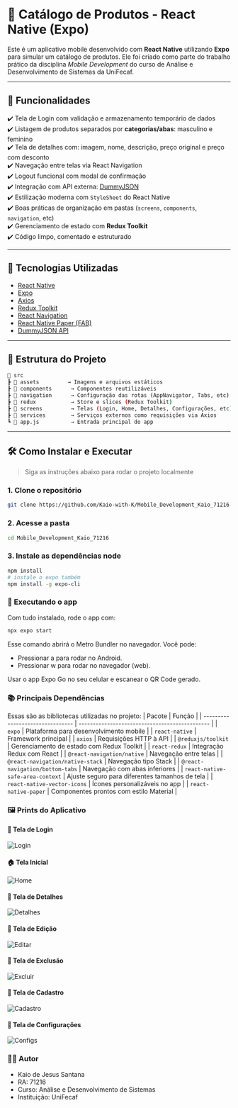 # 📱 Catálogo de Produtos - React Native (Expo)

Este é um aplicativo mobile desenvolvido com **React Native** utilizando **Expo** para simular um catálogo de produtos. Ele foi criado como parte do trabalho prático da disciplina *Mobile Development* do curso de Análise e Desenvolvimento de Sistemas da UniFecaf.

---

## 📌 Funcionalidades

✔️ Tela de Login com validação e armazenamento temporário de dados  
✔️ Listagem de produtos separados por **categorias/abas**: masculino e feminino  
✔️ Tela de detalhes com: imagem, nome, descrição, preço original e preço com desconto  
✔️ Navegação entre telas via React Navigation  
✔️ Logout funcional com modal de confirmação  
✔️ Integração com API externa: [DummyJSON](https://dummyjson.com/products)  
✔️ Estilização moderna com `StyleSheet` do React Native  
✔️ Boas práticas de organização em pastas (`screens`, `components`, `navigation`, etc)  
✔️ Gerenciamento de estado com **Redux Toolkit**  
✔️ Código limpo, comentado e estruturado  

---

## 🚀 Tecnologias Utilizadas

- [React Native](https://reactnative.dev/)
- [Expo](https://expo.dev/)
- [Axios](https://axios-http.com/)
- [Redux Toolkit](https://redux-toolkit.js.org/)
- [React Navigation](https://reactnavigation.org/)
- [React Native Paper (FAB)](https://callstack.github.io/react-native-paper/)
- [DummyJSON API](https://dummyjson.com/)

---

## 📁 Estrutura do Projeto
```bash
📂 src
┣ 📂 assets         → Imagens e arquivos estáticos
┣ 📂 components      → Componentes reutilizáveis
┣ 📂 navigation      → Configuração das rotas (AppNavigator, Tabs, etc)
┣ 📂 redux           → Store e slices (Redux Toolkit)
┣ 📂 screens         → Telas (Login, Home, Detalhes, Configurações, etc)
┣ 📂 services        → Serviços externos como requisições via Axios
┗ 📜 app.js          → Entrada principal do app
```


  
---

## 🛠️ Como Instalar e Executar

> Siga as instruções abaixo para rodar o projeto localmente

### 1. Clone o repositório

```bash
git clone https://github.com/Kaio-with-K/Mobile_Development_Kaio_71216.git
```

### 2. Acesse a pasta

```bash
cd Mobile_Development_Kaio_71216
```

### 3. Instale as dependências node

```bash
npm install
# instale o expo também
npm install -g expo-cli
```

### 📲 Executando o app

Com tudo instalado, rode o app com:

```bash
npx expo start
```

Esse comando abrirá o Metro Bundler no navegador. Você pode:

- Pressionar a para rodar no Android.
- Pressionar w para rodar no navegador (web).

Usar o app Expo Go no seu celular e escanear o QR Code gerado.

### 📚 Principais Dependências
Essas são as bibliotecas utilizadas no projeto:
| Pacote                           | Função                                         |
| -------------------------------- | ---------------------------------------------- |
| `expo`                           | Plataforma para desenvolvimento mobile         |
| `react-native`                   | Framework principal                            |
| `axios`                          | Requisições HTTP à API                         |
| `@reduxjs/toolkit`               | Gerenciamento de estado com Redux Toolkit      |
| `react-redux`                    | Integração Redux com React                     |
| `@react-navigation/native`       | Navegação entre telas                          |
| `@react-navigation/native-stack` | Navegação tipo Stack                           |
| `@react-navigation/bottom-tabs`  | Navegação com abas inferiores                  |
| `react-native-safe-area-context` | Ajuste seguro para diferentes tamanhos de tela |
| `react-native-vector-icons`      | Ícones personalizáveis no app                  |
| `react-native-paper`             | Componentes prontos com estilo Material        |

### 🖼️ Prints do Aplicativo

#### 🔐 Tela de Login
![Login](./prints/01.png)

#### 🏠 Tela Inicial
![Home](./prints/02.png)

#### 🛒 Tela de Detalhes
![Detalhes](./prints/03.png)

#### 🛒 Tela de Edição
![Editar](./prints/04.png)

#### 🛒 Tela de Exclusão
![Excluir](./prints/05.png)

#### 🛒 Tela de Cadastro
![Cadastro](./prints/06.png)

#### 🛒 Tela de Configurações
![Configs](./prints/07.png)

### 👨‍💻 Autor
- Kaio de Jesus Santana
- RA: 71216
- Curso: Análise e Desenvolvimento de Sistemas
- Instituição: UniFecaf
